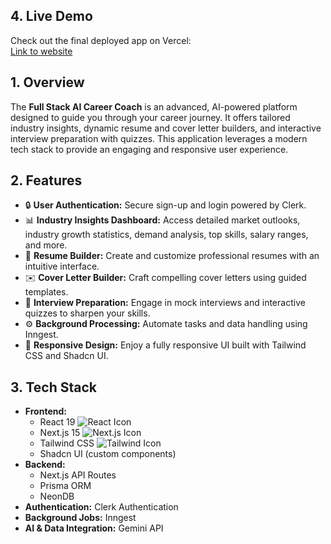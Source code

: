 ## 4. Live Demo

Check out the final deployed app on Vercel:  
[Link to website](https://ai-career-coach-qtuapff6e-archita-duttas-projects.vercel.app/)

## 1. Overview

The **Full Stack AI Career Coach** is an advanced, AI-powered platform designed to guide you through your career journey. It offers tailored industry insights, dynamic resume and cover letter builders, and interactive interview preparation with quizzes. This application leverages a modern tech stack to provide an engaging and responsive user experience.

## 2. Features

- 🔒 **User Authentication:** Secure sign-up and login powered by Clerk.
- 📊 **Industry Insights Dashboard:** Access detailed market outlooks, industry growth statistics, demand analysis, top skills, salary ranges, and more.
- 📝 **Resume Builder:** Create and customize professional resumes with an intuitive interface.
- ✉️ **Cover Letter Builder:** Craft compelling cover letters using guided templates.
- 🎤 **Interview Preparation:** Engage in mock interviews and interactive quizzes to sharpen your skills.
- ⚙️ **Background Processing:** Automate tasks and data handling using Inngest.
- 📱 **Responsive Design:** Enjoy a fully responsive UI built with Tailwind CSS and Shadcn UI.

## 3. Tech Stack

- **Frontend:**
  - React 19 ![React Icon](https://img.shields.io/badge/React-20232A?style=for-the-badge&logo=react&logoColor=61DAFB)
  - Next.js 15 ![Next.js Icon](https://img.shields.io/badge/Next.js-000000?style=for-the-badge&logo=next.js&logoColor=white)
  - Tailwind CSS ![Tailwind Icon](https://img.shields.io/badge/Tailwind_CSS-38B2AC?style=for-the-badge&logo=tailwind-css&logoColor=white)
  - Shadcn UI (custom components)
- **Backend:**
  - Next.js API Routes
  - Prisma ORM
  - NeonDB
- **Authentication:** Clerk Authentication
- **Background Jobs:** Inngest
- **AI & Data Integration:** Gemini API



